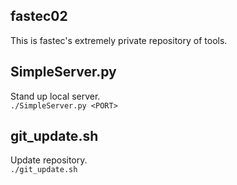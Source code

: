 fastec02
---
This is fastec's extremely private repository of tools.

## SimpleServer.py
Stand up local server.  
`./SimpleServer.py <PORT>`

## git_update.sh
Update repository.  
`./git_update.sh`
